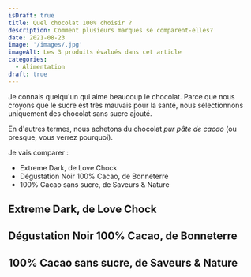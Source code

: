 ```yaml
---
isDraft: true
title: Quel chocolat 100% choisir ?
description: Comment plusieurs marques se comparent-elles?
date: 2021-08-23
image: '/images/.jpg'
imageAlt: Les 3 produits évalués dans cet article
categories:
  - Alimentation
draft: true
---
```


Je connais quelqu'un qui aime beaucoup le chocolat. Parce que nous croyons que le sucre est très mauvais pour la santé, nous sélectionnons uniquement des chocolat sans sucre ajouté.

En d'autres termes, nous achetons du chocolat _pur pâte de cacao_ (ou presque, vous verrez pourquoi).

Je vais comparer :

- Extreme Dark, de Love Chock
- Dégustation Noir 100% Cacao, de Bonneterre
- 100% Cacao sans sucre, de Saveurs & Nature

## Extreme Dark, de Love Chock

## Dégustation Noir 100% Cacao, de Bonneterre

## 100% Cacao sans sucre, de Saveurs & Nature
